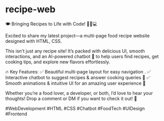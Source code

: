 # recipe-web
🍽️ Bringing Recipes to Life with Code! 👨‍🍳💻

Excited to share my latest project—a multi-page food recipe website designed with HTML, CSS.

This isn't just any recipe site! It’s packed with delicious UI, smooth interactions, and an AI-powered chatbot 🤖 to help users find recipes, get cooking tips, and explore new flavors effortlessly.

🔥 Key Features:
✅ Beautiful multi-page layout for easy navigation .
✅ Interactive chatbot to suggest recipes & answer cooking queries 🤖
✅ Smooth animations & intuitive UI for an amazing user experience 🎨

Whether you’re a food lover, a developer, or both, I’d love to hear your thoughts! Drop a comment or DM if you want to check it out! 🚀

#WebDevelopment #HTML #CSS #Chatbot #FoodTech #UIDesign #Frontend
